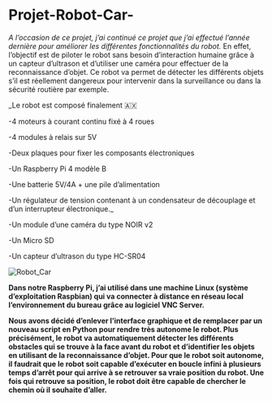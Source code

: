 # Projet-Robot-Car-

_A l’occasion de ce projet, j’ai continué ce projet que j’ai effectué l’année dernière pour améliorer les différentes fonctionnalités du robot._
En effet, l’objectif est de piloter le robot sans besoin d’interaction humaine grâce à un capteur d’ultrason et d’utiliser une caméra pour effectuer de la reconnaissance d’objet. Ce robot va permet de détecter les différents objets s’il est réellement dangereux pour intervenir dans la surveillance ou dans la sécurité routière par exemple.

_Le robot est composé finalement 🇦🇽

-4 moteurs à courant continu fixé à 4 roues

-4 modules à relais sur 5V

-Deux plaques pour fixer les composants électroniques

-Un Raspberry Pi 4 modèle B

-Une batterie 5V/4A + une pile d’alimentation  

-Un régulateur de tension contenant à un condensateur de découplage et d’un interrupteur électronique._

-Un module d’une caméra du type NOIR v2

-Un Micro SD

-Un capteur d’ultrason du type HC-SR04

![Robot_Car](https://user-images.githubusercontent.com/73304946/149760203-b736a265-518b-4c73-bf9a-802f965aa2d3.jpg)

__Dans notre Raspberry Pi, j’ai utilisé dans une machine Linux (système d’exploitation Raspbian)  qui va connecter à distance en réseau local l’environnement du bureau grâce au logiciel VNC Server.__ 

__Nous avons décidé d’enlever l’interface graphique et de remplacer par un nouveau script en Python pour rendre très autonome le robot. Plus précisément, le robot va automatiquement détecter les différents obstacles qui se trouve à la face avant du robot et d’identifier les objets en utilisant de la reconnaissance d’objet.
Pour que le robot soit autonome, il faudrait que le robot soit capable d’exécuter en boucle infini à plusieurs temps d’arrêt pour qui arrive à se retrouver sa vraie position du robot. Une fois qui retrouve sa position, le robot doit être capable de chercher le chemin où il souhaite d’aller.__ 
